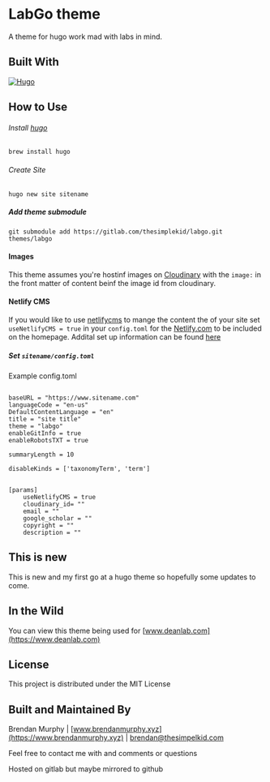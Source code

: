 # LabGo theme

A theme for hugo work mad with labs in mind.

## Built With

[![Hugo](https://img.shields.io/badge/Hugo-%5E0.80.0-ff4088?style=flat-square&logo=hugo)](https://gohugo.io/)

## How to Use

###### Install [hugo](https://gohugo.io)

```
brew install hugo
```

###### Create Site

```
hugo new site sitename
```

##### Add theme submodule

```
git submodule add https://gitlab.com/thesimplekid/labgo.git themes/labgo
```

#### Images

This theme assumes you're hostinf images on [Cloudinary](https://cloudinary.com/) with the `image:` in the front matter of content beinf the image id from cloudinary.

#### Netlify CMS

If you would like to use [netlifycms](https://www.netlifycms.org/) to mange the content the of your site set `useNetlifyCMS = true` in your `config.toml` for the [Netlify.com](https://www.netlify.com/) to be included on the homepage. Addital set up information can be found [here](https://www.netlifycms.org/docs/start-with-a-template/)

##### Set `sitename/config.toml`

Example config.toml

```

baseURL = "https://www.sitename.com"
languageCode = "en-us"
DefaultContentLanguage = "en"
title = "site title"
theme = "labgo"
enableGitInfo = true
enableRobotsTXT = true

summaryLength = 10

disableKinds = ['taxonomyTerm', 'term']


[params]
    useNetlifyCMS = true
    cloudinary_id= ""
    email = ""
    google_scholar = ""
    copyright = ""
    description = ""
```

## This is new

This is new and my first go at a hugo theme so hopefully some updates to come.

## In the Wild

You can view this theme being used for [www.deanlab.com](https://www.deanlab.com)

## License

This project is distributed under the MIT License

## Built and Maintained By

Brendan Murphy | [www.brendanmurphy.xyz](https://www.brendanmurphy.xyz) | brendan@thesimpelkid.com

Feel free to contact me with and comments or questions

Hosted on gitlab but maybe mirrored to github
